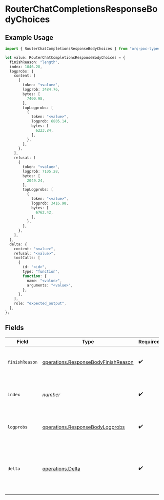 # RouterChatCompletionsResponseBodyChoices

## Example Usage

```typescript
import { RouterChatCompletionsResponseBodyChoices } from "orq-poc-typescript/models/operations";

let value: RouterChatCompletionsResponseBodyChoices = {
  finishReason: "length",
  index: 1046.28,
  logprobs: {
    content: [
      {
        token: "<value>",
        logprob: 3484.76,
        bytes: [
          7400.98,
        ],
        topLogprobs: [
          {
            token: "<value>",
            logprob: 6805.14,
            bytes: [
              6223.84,
            ],
          },
        ],
      },
    ],
    refusal: [
      {
        token: "<value>",
        logprob: 7105.28,
        bytes: [
          2049.24,
        ],
        topLogprobs: [
          {
            token: "<value>",
            logprob: 3416.98,
            bytes: [
              6762.42,
            ],
          },
        ],
      },
    ],
  },
  delta: {
    content: "<value>",
    refusal: "<value>",
    toolCalls: [
      {
        id: "<id>",
        type: "function",
        function: {
          name: "<value>",
          arguments: "<value>",
        },
      },
    ],
    role: "expected_output",
  },
};
```

## Fields

| Field                                                                                      | Type                                                                                       | Required                                                                                   | Description                                                                                |
| ------------------------------------------------------------------------------------------ | ------------------------------------------------------------------------------------------ | ------------------------------------------------------------------------------------------ | ------------------------------------------------------------------------------------------ |
| `finishReason`                                                                             | [operations.ResponseBodyFinishReason](../../models/operations/responsebodyfinishreason.md) | :heavy_check_mark:                                                                         | The reason the model stopped generating tokens.                                            |
| `index`                                                                                    | *number*                                                                                   | :heavy_check_mark:                                                                         | The index of the choice in the list of choices.                                            |
| `logprobs`                                                                                 | [operations.ResponseBodyLogprobs](../../models/operations/responsebodylogprobs.md)         | :heavy_check_mark:                                                                         | Log probability information for the choice.                                                |
| `delta`                                                                                    | [operations.Delta](../../models/operations/delta.md)                                       | :heavy_check_mark:                                                                         | A chat completion delta generated by streamed model responses.                             |
